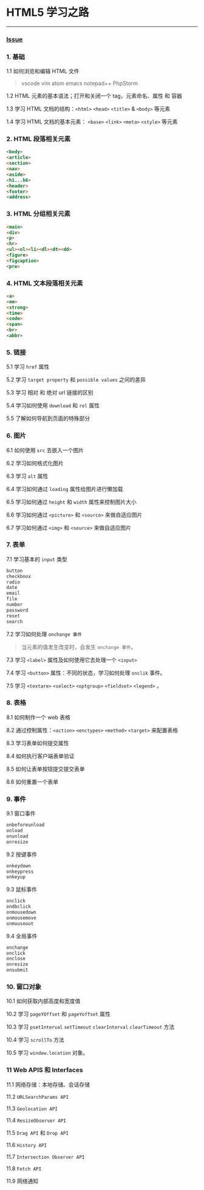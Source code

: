 # HTML5 学习之路

---

### [Issue](https://github.com/roadToFront-end/front-end_base/issues/1)

### 1. 基础
1.1 如何浏览和编辑 HTML 文件
> vscode vim atom emacs notepad++ PhpStorm

1.2 HTML 元素的基本语法；打开和关闭一个 tag，元素命名、属性 和 容器

1.3 学习 HTML 文档的结构：`<html>` `<head>` `<title>` & `<body>` 等元素

1.4 学习 HTML 文档的基本元素： `<base>` `<link>` `<meta>` `<style>` 等元素

### 2. HTML 段落相关元素
```html
<body>
<article>
<section>
<nav>
<aside>
<h1...h6>
<header>
<footer>
<address>
```

### 3. HTML 分组相关元素
```html
<main>
<div>
<p>
<hr>
<ul><ol><li><dl><dt><dd>
<figure>
<figcaption>
<pre>
```

### 4. HTML 文本段落相关元素
```html
<a>
<em>
<strong>
<time>
<code>
<span>
<br>
<abbr>
```

### 5. 链接
5.1 学习 `href` 属性

5.2 学习 `target property` 和 `possible values` 之间的差异

5.3 学习 相对 和 绝对 url 链接的区别

5.4 学习如何使用 `download` 和 `rel` 属性

5.5 了解如何导航到页面的特殊部分

### 6. 图片

6.1 如何使用 `src` 去嵌入一个图片

6.2 学习如何格式化图片

6.3 学习 `alt` 属性

6.4 学习如何通过 `loading` 属性给图片进行懒加载

6.5 学习如何通过 `height` 和 `width` 属性来控制图片大小

6.6 学习如何通过 `<picture>` 和 `<source>` 来做自适应图片

6.7 学习如何通过 `<img>` 和 `<source>` 来做自适应图片

### 7. 表单
7.1 学习基本的 `input` 类型
```html
button
checkbnox
radio
date
email
file
number
password
reset
search
```
7.2 学习如何处理 `onchange 事件`
> 当元素的值发生改变时，会发生 `onchange 事件`。

7.3 学习 `<label>` 属性及如何使用它去处理一个 `<input>`

7.4 学习 `<button>` 属性：不同的状态，学习如何处理 `onclik` 事件。

7.5 学习 `<textare>` `<select>` `<optgroup>` `<fieldset>` `<legend>` 。

### 8. 表格
8.1 如何制作一个 web 表格

8.2 通过控制属性：`<action>` `<enctypes>` `<method>` `<target>` 来配置表格

8.3 学习表单如何提交属性

8.4 如何执行客户端表单验证

8.5 如何让表单按钮提交提交表单

8.6 如何重置一个表单

### 9. 事件
9.1 窗口事件
```html
onbeforeunload
onload
onunload
onresize
```
9.2 按键事件
```html
onkeydown
onkeypress
onkeyup
```
9.3 鼠标事件
```html
onclick
ondbclick
onmousedown
onmousemove
onmouseout
```
9.4 全局事件
```html
onchange
onclick
onclose
onresize
onsubmit
```

### 10. 窗口对象
10.1 如何获取内部高度和宽度值

10.2 学习 `pageYOffset` 和 `pageYoffset` 属性

10.3 学习 `psetInterval`  `setTimeout` `clearInterval` `clearTimeout` 方法

10.4 学习 `scrollTo` 方法

10.5 学习 `window.location` 对象。

### 11 Web APIS 和 Interfaces
11.1 网络存储：本地存储、会话存储

11.2 `URLSearchParams API`

11.3 `Geolocation API`

11.4 `ResizeObserver API`

11.5 `Drag API` 和 `Drop API`

11.6 `History API`

11.7 `Intersection Observer API`

11.8 `Fetch API`

11.9 网络通知
